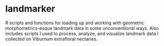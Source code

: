 # landmarker
R scripts and functions for loading up and working with geometric morphometrics-esque landmark data in some unconventional ways. Also includes scripts I used to process, analyze, and visualize landmark data I collected on Viburnum extrafloral nectaries.
